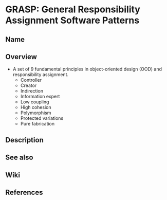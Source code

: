 # GRASP: General Responsibility Assignment Software Patterns

## Name

## Overview
- A set of 9 fundamental principles in object-oriented design (OOD) and responsibility assignment.
   - Controller
   - Creator
   - Indirection
   - Information expert
   - Low coupling
   - High cohesion
   - Polymorphism
   - Protected variations
   - Pure fabrication

## Description

## See also

## Wiki

## References
